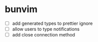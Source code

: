 # bunvim

- [ ] add generated types to prettier ignore
- [ ] allow users to type notifications
- [ ] add close connection method
